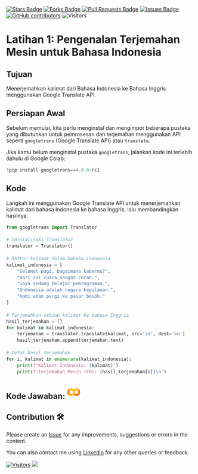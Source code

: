 <a href="https://github.com/drshahizan/special-topic-data-engineering/stargazers"><img src="https://img.shields.io/github/stars/drshahizan/special-topic-data-engineering" alt="Stars Badge"/></a>
<a href="https://github.com/drshahizan/special-topic-data-engineering/network/members"><img src="https://img.shields.io/github/forks/drshahizan/special-topic-data-engineering" alt="Forks Badge"/></a>
<a href="https://github.com/drshahizan/special-topic-data-engineering/pulls"><img src="https://img.shields.io/github/issues-pr/drshahizan/special-topic-data-engineering" alt="Pull Requests Badge"/></a>
<a href="https://github.com/drshahizan/special-topic-data-engineering/issues"><img src="https://img.shields.io/github/issues/drshahizan/special-topic-data-engineering" alt="Issues Badge"/></a>
<a href="https://github.com/drshahizan/special-topic-data-engineering/graphs/contributors"><img alt="GitHub contributors" src="https://img.shields.io/github/contributors/drshahizan/special-topic-data-engineering?color=2b9348"></a>
![Visitors](https://api.visitorbadge.io/api/visitors?path=https%3A%2F%2Fgithub.com%2Fdrshahizan%2Fspecial-topic-data-engineering&labelColor=%23d9e3f0&countColor=%23697689&style=flat)

# Latihan 1: **Pengenalan Terjemahan Mesin untuk Bahasa Indonesia**

## Tujuan
Menerjemahkan kalimat dari Bahasa Indonesia ke Bahasa Inggris menggunakan Google Translate API.
## Persiapan Awal
Sebelum memulai, kita perlu menginstal dan mengimpor beberapa pustaka yang dibutuhkan untuk pemrosesan dan terjemahan menggunakan API seperti `googletrans` (Google Translate API) atau `translate`. 

Jika kamu belum menginstal pustaka `googletrans`, jalankan kode ini terlebih dahulu di Google Colab:

```python
!pip install googletrans==4.0.0-rc1
```
## Kode
Langkah ini menggunakan Google Translate API untuk menerjemahkan kalimat dari bahasa Indonesia ke bahasa Inggris, lalu membandingkan hasilnya.

```python
from googletrans import Translator

# Inisialisasi Translator
translator = Translator()

# Daftar kalimat dalam bahasa Indonesia
kalimat_indonesia = [
    "Selamat pagi, bagaimana kabarmu?",
    "Hari ini cuaca sangat cerah.",
    "Saya sedang belajar pemrograman.",
    "Indonesia adalah negara kepulauan.",
    "Kami akan pergi ke pasar besok."
]

# Terjemahkan setiap kalimat ke bahasa Inggris
hasil_terjemahan = []
for kalimat in kalimat_indonesia:
    terjemahan = translator.translate(kalimat, src='id', dest='en')
    hasil_terjemahan.append(terjemahan.text)

# Cetak hasil terjemahan
for i, kalimat in enumerate(kalimat_indonesia):
    print(f"Kalimat Indonesia: {kalimat}")
    print(f"Terjemahan Mesin (EN): {hasil_terjemahan[i]}\n")
```

## Kode Jawaban: <a href="https://colab.research.google.com/drive/19QSAAtVoCWN5pT2I2FKoKqUTT7XSQJRa?usp=sharing" ><img src="../../images/colab.png" width="36px" height="36px" ></a>



## Contribution 🛠️
Please create an [Issue](https://github.com/drshahizan/special-topic-data-engineering/issues) for any improvements, suggestions or errors in the content.

You can also contact me using [Linkedin](https://www.linkedin.com/in/drshahizan/) for any other queries or feedback.

[![Visitors](https://api.visitorbadge.io/api/visitors?path=https%3A%2F%2Fgithub.com%2Fdrshahizan&labelColor=%23697689&countColor=%23555555&style=plastic)](https://visitorbadge.io/status?path=https%3A%2F%2Fgithub.com%2Fdrshahizan)
![](https://hit.yhype.me/github/profile?user_id=81284918)
